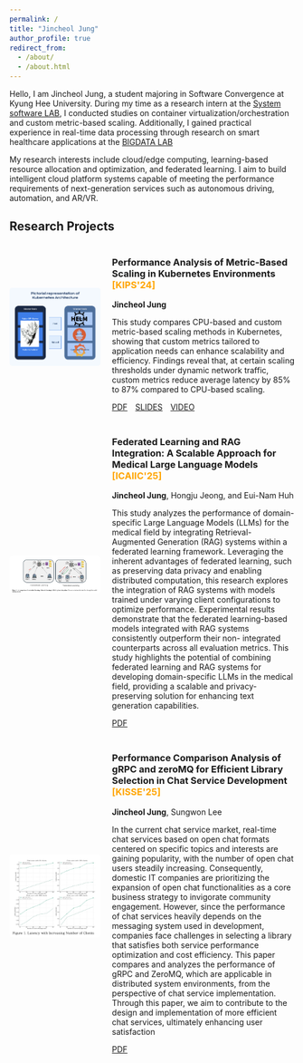 ```yaml
---
permalink: /
title: "Jincheol Jung"
author_profile: true
redirect_from:
  - /about/
  - /about.html
---
```


Hello, I am Jincheol Jung, a student majoring in Software Convergence at Kyung Hee University. During my time as a research intern at the [System software LAB](https://ss.korea.ac.kr/), I conducted studies on container virtualization/orchestration and custom metric-based scaling. Additionally, I gained practical experience in real-time data processing through research on smart healthcare applications at the [BIGDATA LAB]( http://allbigdata.khu.ac.kr/)

My research interests include cloud/edge computing, learning-based resource allocation and optimization, and federated learning. I aim to build intelligent cloud platform systems capable of meeting the performance requirements of next-generation services such as autonomous driving, automation, and AR/VR.

## Research Projects

<div class="project">
  <div style="display: flex; align-items: center; margin-bottom: 20px;">
    <div style="flex: 1;">
      <img src="images/ACK-2024.png" alt="CommRad Project Image" style="max-width: 100%; border-radius: 5px;">
    </div>
    <div style="flex: 2; margin-left: 20px;">
      <h3>
        <strong>Performance Analysis of Metric-Based Scaling in Kubernetes Environments</strong>
        <span style="color: orange;">[KIPS'24]</span>
      </h3>
      <p>
        <strong>Jincheol Jung</strong>
      </p>
      <p>
      This study compares CPU-based and custom metric-based scaling methods in Kubernetes, showing that custom
      metrics tailored to application needs can enhance scalability and efficiency. Findings reveal that, at certain scaling
      thresholds under dynamic network traffic, custom metrics reduce average latency by 85% to 87% compared to
      CPU-based scaling.
      </p>
      <div style="margin-top: 10px;">
        <a href="files/ACK-2024.pdf" class="btn" style="margin-right: 10px;">PDF</a>
        <a href="files/ACK_PPT.pdf" class="btn" style="margin-right: 10px;">SLIDES</a>
        <a href="https://www.manuscriptlink.com/society/kips/conference/ack2024/programBook/presentation/streaming/mv/KIPS_C2024B0377" class="btn">VIDEO</a>
      </div>
    </div>
  </div>
</div>



  <!-- Second Project -->
  <div style="display: flex; align-items: center; margin-bottom: 20px;">
    <div style="flex: 1;">
      <img src="images/FL.png" alt="Second Project Image" style="max-width: 100%; border-radius: 5px;">
    </div>
    <div style="flex: 2; margin-left: 20px;">
      <h3>
        <strong>Federated Learning and RAG Integration: A Scalable Approach for Medical Large Language Models</strong>
        <span style="color: orange;">[ICAIIC'25]</span>
      </h3>
      <p>
        <strong>Jincheol Jung</strong>, Hongju Jeong, and Eui-Nam Huh
      </p>
      <p>
      This study analyzes the performance of domain- specific Large Language Models (LLMs) for the medical field by integrating Retrieval-Augmented Generation (RAG) systems within a federated learning framework. Leveraging the inherent advantages of federated learning, such as preserving data privacy and enabling distributed computation, this research explores the integration of RAG systems with models trained under varying client configurations to optimize performance. Experimental results demonstrate that the federated learning-based models integrated with RAG systems consistently outperform their non- integrated counterparts across all evaluation metrics. This study highlights the potential of combining federated learning and RAG systems for developing domain-specific LLMs in the medical field, providing a scalable and privacy-preserving solution for enhancing text generation capabilities.
      </p>
      <div style="margin-top: 10px;">
        <a href="files/FL.pdf" class="btn" style="margin-right: 10px;">PDF</a>
      </div>
    </div>
  </div>
</div>


  <!-- Third Project -->
  <div style="display: flex; align-items: center; margin-bottom: 20px;">
    <div style="flex: 1;">
      <img src="images/chat.png" alt="Third Project Image" style="max-width: 100%; border-radius: 5px;">
    </div>
    <div style="flex: 2; margin-left: 20px;">
      <h3>
        <strong>Performance Comparison Analysis of gRPC and zeroMQ for Efficient Library Selection in Chat Service Development</strong>
        <span style="color: orange;">[KISSE'25]</span>
      </h3>
      <p>
        <strong>Jincheol Jung</strong>, Sungwon Lee
      </p>
      <p>
      In the current chat service market, real-time chat services based on open chat formats centered on specific topics and interests are gaining popularity, with the number of open chat users steadily
      increasing. Consequently, domestic IT companies are prioritizing the expansion of open chat functionalities as a core business strategy to invigorate community engagement. However, since the performance of chat services heavily depends on the messaging system used in development, companies face challenges in selecting a library that satisfies both service performance optimization and cost efficiency. This paper compares and analyzes the performance of gRPC and ZeroMQ, which are applicable in distributed system environments, from the perspective of chat service implementation. Through this paper, we aim to contribute to the design and implementation of more efficient chat services, ultimately enhancing user satisfaction
      </p>
      <div style="margin-top: 10px;">
        <a href="files/chat.pdf" class="btn" style="margin-right: 10px;">PDF</a>
      </div>
    </div>
  </div>
</div>